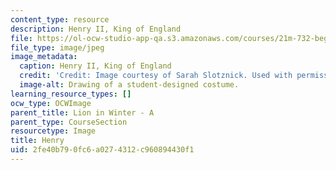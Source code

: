 ```yaml
---
content_type: resource
description: Henry II, King of England
file: https://ol-ocw-studio-app-qa.s3.amazonaws.com/courses/21m-732-beginning-costume-design-and-construction-fall-2008/2fe40b790fc6a0274312c960894430f1_henry.jpg
file_type: image/jpeg
image_metadata:
  caption: Henry II, King of England
  credit: 'Credit: Image courtesy of Sarah Slotznick. Used with permission.'
  image-alt: Drawing of a student-designed costume.
learning_resource_types: []
ocw_type: OCWImage
parent_title: Lion in Winter - A
parent_type: CourseSection
resourcetype: Image
title: Henry
uid: 2fe40b79-0fc6-a027-4312-c960894430f1
---
```


